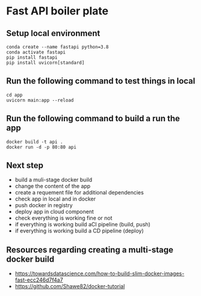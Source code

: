 # Fast API boiler plate

## Setup local environment

```
conda create --name fastapi python=3.8
conda activate fastapi
pip install fastapi
pip install uvicorn[standard]
```

## Run the following command to test things in local

```
cd app
uvicorn main:app --reload
```

## Run the following command to build a run the app

```
docker build -t api .
docker run -d -p 80:80 api
```

## Next step

* build a muli-stage docker build
* change the content of the app
* create a requement file for additional dependencies
* check app in local and in docker
* push docker in registry
* deploy app in cloud component
* check everything is working fine or not
* if everything is working build aCI pipeline (build, push)
* if everything is working build a CD pipeline (deploy)

## Resources regarding creating a multi-stage docker build
* https://towardsdatascience.com/how-to-build-slim-docker-images-fast-ecc246d7f4a7
* https://github.com/Shawe82/docker-tutorial

